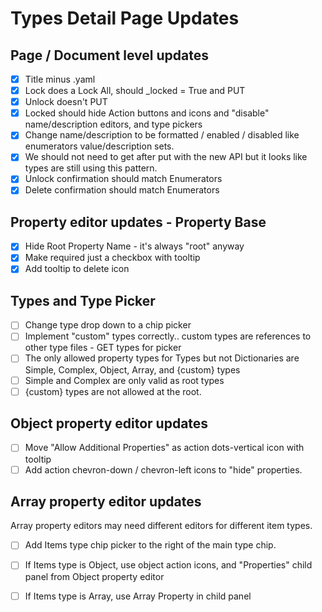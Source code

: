 # Types Detail Page Updates

## Page / Document level updates
  - [x] Title minus .yaml
  - [x] Lock does a Lock All, should _locked = True and PUT
  - [x] Unlock doesn't PUT
  - [x] Locked should hide Action buttons and icons and "disable" name/description editors, and type pickers
  - [x] Change name/description to be formatted / enabled / disabled like enumerators value/description sets.
  - [x] We should not need to get after put with the new API but it looks like types are still using this pattern.
  - [x] Unlock confirmation should match Enumerators
  - [x] Delete confirmation should match Enumerators

## Property editor updates - Property Base
  - [x] Hide Root Property Name - it's always "root" anyway
  - [x] Make required just a checkbox with tooltip
  - [x] Add tooltip to delete icon

## Types and Type Picker
  - [ ] Change type drop down to a chip picker
  - [ ] Implement "custom" types correctly.. custom types are references to other type files - GET types for picker
  - [ ] The only allowed property types for Types but not Dictionaries are Simple, Complex, Object, Array, and {custom} types
  - [ ] Simple and Complex are only valid as root types
  - [ ] {custom} types are not allowed at the root.

## Object property editor updates
  - [ ] Move "Allow Additional Properties" as action dots-vertical icon with tooltip
  - [ ] Add action chevron-down / chevron-left icons to "hide" properties.

## Array property editor updates
Array property editors may need different editors for different item types.
  - [ ] Add Items type chip picker to the right of the main type chip.
  - [ ] If Items type is Object, use object action icons, and "Properties" child panel from Object property editor
  - [ ] If Items type is Array, use Array Property in child panel


